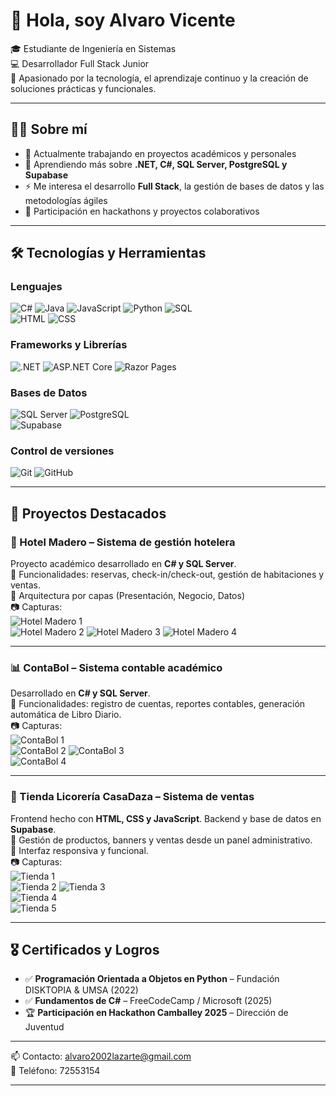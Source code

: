 # 👋 Hola, soy Alvaro Vicente  

🎓 Estudiante de Ingeniería en Sistemas  
💻 Desarrollador Full Stack Junior  
🚀 Apasionado por la tecnología, el aprendizaje continuo y la creación de soluciones prácticas y funcionales.  

---

## 👨‍💻 Sobre mí  
- 🔭 Actualmente trabajando en proyectos académicos y personales  
- 🌱 Aprendiendo más sobre **.NET, C#, SQL Server, PostgreSQL y Supabase**  
- ⚡ Me interesa el desarrollo **Full Stack**, la gestión de bases de datos y las metodologías ágiles  
- 🤝 Participación en hackathons y proyectos colaborativos  

---

## 🛠️ Tecnologías y Herramientas  

### Lenguajes  
![C#](https://img.shields.io/badge/C%23-239120?style=for-the-badge&logo=c-sharp&logoColor=white) 
![Java](https://img.shields.io/badge/Java-007396?style=for-the-badge&logo=java&logoColor=white) 
![JavaScript](https://img.shields.io/badge/JavaScript-F7DF1E?style=for-the-badge&logo=javascript&logoColor=black) 
![Python](https://img.shields.io/badge/Python-3776AB?style=for-the-badge&logo=python&logoColor=white) 
![SQL](https://img.shields.io/badge/SQL-4479A1?style=for-the-badge&logo=database&logoColor=white)  
![HTML](https://img.shields.io/badge/HTML5-E34F26?style=for-the-badge&logo=html5&logoColor=white)
![CSS](https://img.shields.io/badge/CSS3-1572B6?style=for-the-badge&logo=css3&logoColor=white)

### Frameworks y Librerías  
![.NET](https://img.shields.io/badge/.NET-512BD4?style=for-the-badge&logo=dotnet&logoColor=white) 
![ASP.NET Core](https://img.shields.io/badge/ASP.NET%20Core-512BD4?style=for-the-badge&logo=dotnet&logoColor=white)
![Razor Pages](https://img.shields.io/badge/Razor-5C2D91?style=for-the-badge&logo=razorpay&logoColor=white)

### Bases de Datos  
![SQL Server](https://img.shields.io/badge/SQL%20Server-CC2927?style=for-the-badge&logo=microsoftsqlserver&logoColor=white) 
![PostgreSQL](https://img.shields.io/badge/PostgreSQL-336791?style=for-the-badge&logo=postgresql&logoColor=white)  
![Supabase](https://img.shields.io/badge/Supabase-3ECF8E?style=for-the-badge&logo=supabase&logoColor=white)  

### Control de versiones  
![Git](https://img.shields.io/badge/Git-F05032?style=for-the-badge&logo=git&logoColor=white) 
![GitHub](https://img.shields.io/badge/GitHub-181717?style=for-the-badge&logo=github&logoColor=white)  

---

## 📌 Proyectos Destacados  

### 🏨 Hotel Madero – Sistema de gestión hotelera  
Proyecto académico desarrollado en **C# y SQL Server**.  
🔹 Funcionalidades: reservas, check-in/check-out, gestión de habitaciones y ventas.  
🔹 Arquitectura por capas (Presentación, Negocio, Datos)  
📷 Capturas:  
![Hotel Madero 1](assets/HotelMadero1.jpg)  
![Hotel Madero 2](assets/HotelMadero2.jpg)
![Hotel Madero 3](assets/HotelMadero3.jpg)
![Hotel Madero 4](assets/HotelMadero4.jpg)

---

### 📊 ContaBol – Sistema contable académico  
Desarrollado en **C# y SQL Server**.  
🔹 Funcionalidades: registro de cuentas, reportes contables, generación automática de Libro Diario.  
📷 Capturas:  
![ContaBol 1](assets/Contabol.jpg)  
![ContaBol 2](assets/Contabo2.jpg)
![ContaBol 3](assets/Contabo3.jpg)  
![ContaBol 4](assets/Contabo4.jpg)

---

### 🛒 Tienda Licorería CasaDaza – Sistema de ventas  
Frontend hecho con **HTML, CSS y JavaScript**. Backend y base de datos en **Supabase**.  
🔹 Gestión de productos, banners y ventas desde un panel administrativo.  
🔹 Interfaz responsiva y funcional.  
📷 Capturas:  
![Tienda 1](assets/CasaDaza1.jpg)  
![Tienda 2](assets/CasaDaza2.jpg)
![Tienda 3](assets/CasaDaza3.jpg)  
![Tienda 4](assets/CasaDaza4.jpg)  
![Tienda 5](assets/CasaDaza5.jpg)  

---

## 🎖️ Certificados y Logros  

- ✅ **Programación Orientada a Objetos en Python** – Fundación DISKTOPIA & UMSA (2022)  
- ✅ **Fundamentos de C#** – FreeCodeCamp / Microsoft (2025)  
- 🏆 **Participación en Hackathon Camballey 2025** – Dirección de Juventud  

---

📫 Contacto: alvaro2002lazarte@gmail.com  
📱 Teléfono: 72553154

---
